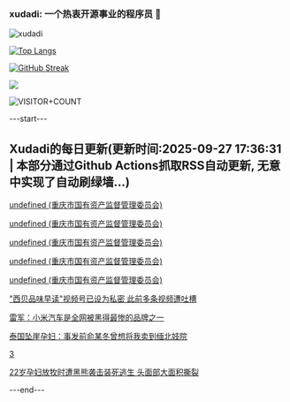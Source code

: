 ### xudadi: 一个热衷开源事业的程序员 👋

![xudadi](https://github-readme-stats-git-masterorgs-github-readme-stats-team.vercel.app/api?username=xudadi)

[![Top Langs](https://github-readme-stats.vercel.app/api/top-langs/?username=xudadi)](https://github.com/anuraghazra/github-readme-stats)

[![GitHub Streak](https://streak-stats.demolab.com?user=xudadi&locale=zh_Hans)](https://git.io/streak-stats)

![](https://raw.githubusercontent.com/xudadi/xudadi/main/assets/github-contribution-grid-snake.svg)

![VISITOR+COUNT](https://komarev.com/ghpvc/?username=xudadi&label=VISITOR+COUNT)


---start---

## Xudadi的每日更新(更新时间:2025-09-27 17:36:31 | 本部分通过Github Actions抓取RSS自动更新, 无意中实现了自动刷绿墙...)

[undefined (重庆市国有资产监督管理委员会)](https://dadilab.github.io/feeds/all.xml)

[undefined (重庆市国有资产监督管理委员会)](https://dadilab.github.io/feeds/all.xml)

[undefined (重庆市国有资产监督管理委员会)](https://dadilab.github.io/feeds/all.xml)

[undefined (重庆市国有资产监督管理委员会)](https://dadilab.github.io/feeds/all.xml)

[undefined (重庆市国有资产监督管理委员会)](https://dadilab.github.io/feeds/all.xml)

["西贝品味早读"视频号已设为私密 此前多条视频遭吐槽](https://m.163.com/news/article/KAFDEATB053469LG.html)

[雷军：小米汽车是全网被黑得最惨的品牌之一](https://m.163.com/news/article/KAFDEB4P053469LG.html)

[泰国坠崖孕妇：事发前俞某冬曾想将我卖到缅北妓院](https://m.163.com/news/article/KAFA93GU053469LG.html)

[3](https://m.163.com/touch/news/sub/domestic)

[22岁孕妇放牧时遭黑熊袭击装死逃生 头面部大面积撕裂](https://m.163.com/news/article/KAFA7QD30514R9OJ.html)

---end---
